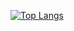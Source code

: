 [![Top Langs](https://github-readme-stats.vercel.app/api/top-langs/?username=mertdogan12&layout=compact&theme=aura)](https://github.com/anuraghazra/github-readme-stats)
